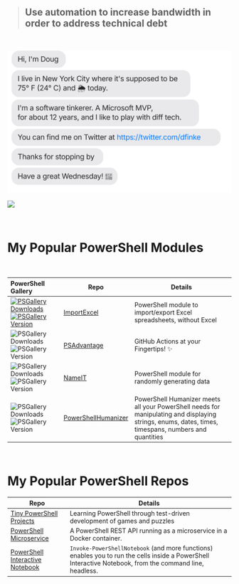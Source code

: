 > ## Use automation to increase bandwidth in order to address technical debt
<br/>

[![](./chat.svg)](https://twitter.com/dfinke)

![](https://github-readme-stats.vercel.app/api?username=dfinke&show_icons=true&theme=merko)

<br/>

# My Popular PowerShell Modules
<br/>

|PowerShell Gallery|Repo|Details
| :--- | --- | --- |
|[![PSGallery Downloads](https://img.shields.io/powershellgallery/dt/ImportExcel.png?style=plastic&logo=powershell&label=Downloads)](https://www.powershellgallery.com/packages/ImportExcel) [![PSGallery Version](https://img.shields.io/powershellgallery/v/ImportExcel.png?style=plastic&logo=powershell&label=Version)](https://www.powershellgallery.com/packages/ImportExcel)|[ImportExcel](https://github.com/dfinke/ImportExcel) |PowerShell module to import/export Excel spreadsheets, without Excel
|![PSGallery Downloads](https://img.shields.io/powershellgallery/dt/PSAdvantage.png?style=plastic&logo=powershell&label=Downloads) ![PSGallery Version](https://img.shields.io/powershellgallery/v/PSAdvantage.png?style=plastic&logo=powershell&label=Version)|[PSAdvantage](https://github.com/dfinke/PSAdvantage) |GitHub Actions at your Fingertips! ✨
|![PSGallery Downloads](https://img.shields.io/powershellgallery/dt/NameIT.png?style=plastic&logo=powershell&label=Downloads) ![PSGallery Version](https://img.shields.io/powershellgallery/v/NameIT.png?style=plastic&logo=powershell&label=Version)|[NameIT](https://github.com/dfinke/NameIT) |PowerShell module for randomly generating data
|![PSGallery Downloads](https://img.shields.io/powershellgallery/dt/PowerShellHumanizer.png?style=plastic&logo=powershell&label=Downloads) ![PSGallery Version](https://img.shields.io/powershellgallery/v/PowerShellHumanizer.png?style=plastic&logo=powershell&label=Version)|[PowerShellHumanizer](https://github.com/dfinke/PowerShellHumanizer) |PowerShell Humanizer meets all your PowerShell needs for manipulating and displaying strings, enums, dates, times, timespans, numbers and quantities

<br/>

# My Popular PowerShell Repos

|Repo|Details
| --- | --- |
|[Tiny PowerShell Projects](https://github.com/dfinke/Tiny-PowerShell-Projects) |Learning PowerShell through test-driven development of games and puzzles
|[PowerShell Microservice](https://github.com/dfinke/PowerShellMicroservice)|A PowerShell REST API running as a microservice in a Docker container.
|[PowerShell Interactive Notebook](https://github.com/dfinke/PowerShellNotebook)|`Invoke-PowerShellNotebook` (and more functions) enables you to run the cells inside a PowerShell Interactive Notebook, from the command line, headless.

<!-- ## PowerShell Excel YouTube Videos

| | |
|---:|---:|
|[![Alt text](https://i9.ytimg.com/vi/fvKKdIzJCws/mq1.jpg?sqp=CKCjr4IG&rs=AOn4CLAdNs4HXZiNbq5jqOL3rYJN5OdyQg)](https://youtu.be/fvKKdIzJCws)|[![Alt text](https://i9.ytimg.com/vi/gQaYI5hxqM4/mq1.jpg?sqp=CPyur4IG&rs=AOn4CLD2J0TBBXiAveD01IyYEHaSyorLhA)](https://youtu.be/gQaYI5hxqM4)

<br/>
<br/>
<br/>

## ![PS](media/powershell-emoji.png) Other PowerShell Makers
<br/>

|||
|---|---|
|[![](https://img.shields.io/badge/Jeff%20Hicks-gray?style=for-the-badge&logo=github)](https://github.com/jdhitsolutions)|[![](https://img.shields.io/badge/Jeff%20Hicks-blue?style=for-the-badge&logo=twitter)](https://twitter.com/JeffHicks)
|[![](https://img.shields.io/badge/Matthew%20Kelly-gray?style=for-the-badge&logo=github)](https://github.com/Badgerati) -->